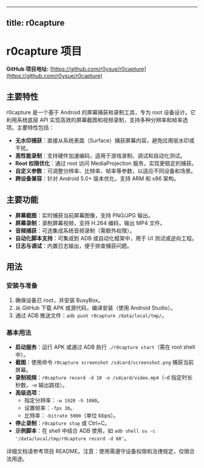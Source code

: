 
---
title: r0capture
---

# r0capture 项目

**GitHub 项目地址:** [https://github.com/r0ysue/r0capture](https://github.com/r0ysue/r0capture)

## 主要特性
r0capture 是一个基于 Android 的屏幕捕获和录制工具，专为 root 设备设计。它利用系统底层 API 实现高效的屏幕截图和视频录制，支持多种分辨率和帧率选项。主要特性包括：
- **无水印捕获**：直接从系统表面（Surface）捕获屏幕内容，避免应用层水印或干扰。
- **高性能录制**：支持硬件加速编码，适用于游戏录制、调试和自动化测试。
- **Root 权限优化**：通过 root 访问 MediaProjection 服务，实现更稳定的捕获。
- **自定义参数**：可调整分辨率、比特率、帧率等参数，以适应不同设备和场景。
- **跨设备兼容**：针对 Android 5.0+ 版本优化，支持 ARM 和 x86 架构。

## 主要功能
- **屏幕截图**：实时捕获当前屏幕图像，支持 PNG/JPG 输出。
- **屏幕录制**：录制屏幕视频，支持 H.264 编码，输出 MP4 文件。
- **音频捕获**：可选集成系统音频录制（需额外权限）。
- **自动化脚本支持**：可集成到 ADB 或自动化框架中，用于 UI 测试或逆向工程。
- **日志与调试**：内置日志输出，便于排查捕获问题。

## 用法
### 安装与准备
1. 确保设备已 root，并安装 BusyBox。
2. 从 GitHub 下载 APK 或源代码，编译安装（使用 Android Studio）。
3. 通过 ADB 推送文件：`adb push r0capture /data/local/tmp/`。

### 基本用法
- **启动服务**：运行 APK 或通过 ADB 执行 `./r0capture start`（需在 root shell 中）。
- **截图**：使用命令 `r0capture screenshot /sdcard/screenshot.png` 捕获当前屏幕。
- **录制视频**：`r0capture record -d 10 -o /sdcard/video.mp4`（-d 指定时长秒数，-o 输出路径）。
- **高级选项**：
  - 指定分辨率：`-w 1920 -h 1080`。
  - 设置帧率：`-fps 30`。
  - 比特率：`-bitrate 5000`（单位 kbps）。
- **停止录制**：`r0capture stop` 或 Ctrl+C。
- **示例脚本**：在 shell 中结合 ADB 使用，如 `adb shell su -c '/data/local/tmp/r0capture record -d 60'`。

详细文档请参考项目 README。注意：使用需遵守设备权限和法律规定，仅限合法用途。